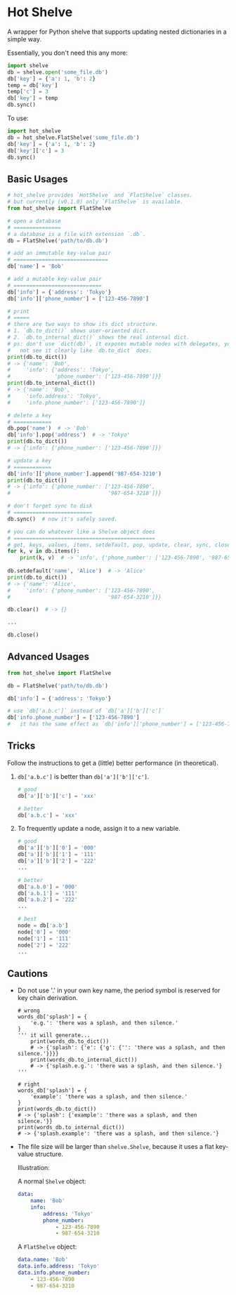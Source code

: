 # Hot Shelve

A wrapper for Python shelve that supports updating nested dictionaries in a simple way.

Essentially, you don't need this any more:

```python
import shelve
db = shelve.open('some_file.db')
db['key'] = {'a': 1, 'b': 2}
temp = db['key']
temp['c'] = 3
db['key'] = temp
db.sync()
```

To use:

```python
import hot_shelve
db = hot_shelve.FlatShelve('some_file.db')
db['key'] = {'a': 1, 'b': 2}
db['key']['c'] = 3
db.sync()
```

## Basic Usages

```python
# hot_shelve provides `HotShelve` and `FlatShelve` classes.
# but currently (v0.1.0) only `FlatShelve` is available.
from hot_shelve import FlatShelve

# open a database
# ===============
# a database is a file with extension `.db`.
db = FlatShelve('path/to/db.db')

# add an immutable key-value pair
# ==============================
db['name'] = 'Bob'

# add a mutable key-value pair
# ============================
db['info'] = {'address': 'Tokyo'}
db['info']['phone_number'] = ['123-456-7890']

# print
# =====
# there are two ways to show its dict structure.
# 1. `db.to_dict()` shows user-oriented dict.
# 2. `db.to_internal_dict()` shows the real internal dict.
# ps: don't use `dict(db)`, it exposes mutable nodes with delegates, you can 
#   not see it clearly like `db.to_dict` does.
print(db.to_dict())
# -> {'name': 'Bob', 
#     'info': {'address': 'Tokyo', 
#              'phone_number': ['123-456-7890']}}
print(db.to_internal_dict())
# -> {'name': 'Bob', 
#     'info.address': 'Tokyo',
#     'info.phone_number': ['123-456-7890']}

# delete a key
# ============
db.pop('name')  # -> 'Bob'
db['info'].pop('address')  # -> 'Tokyo'
print(db.to_dict())
# -> {'info': {'phone_number': ['123-456-7890']}}

# update a key
# ============
db['info']['phone_number'].append('987-654-3210')
print(db.to_dict())
# -> {'info': {'phone_number': ['123-456-7890', 
#                               '987-654-3210']}}

# don't forget sync to disk
# =========================
db.sync()  # now it's safely saved.

# you can do whatever like a Shelve object does
# =============================================
# get, keys, values, items, setdefault, pop, update, clear, sync, close, etc.
for k, v in db.items():
    print(k, v)  # -> 'info', {'phone_number': ['123-456-7890', '987-654-3210']}
    
db.setdefault('name', 'Alice')  # -> 'Alice'
print(db.to_dict())
# -> {'name': 'Alice',
#     'info': {'phone_number': ['123-456-7890', 
#                               '987-654-3210']}}

db.clear()  # -> {}

...

db.close()
```

## Advanced Usages

```python
from hot_shelve import FlatShelve

db = FlatShelve('path/to/db.db')

db['info'] = {'address': 'Tokyo'}

# use `db['a.b.c']` instead of `db['a']['b']['c']`
db['info.phone_number'] = ['123-456-7890']
#   it has the same effect as `db['info']['phone_number'] = ['123-456-7890']`.
```

## Tricks

Follow the instructions to get a (little) better performance (in theoretical).

1.  `db['a.b.c']` is better than `db['a']['b']['c']`.
    
    ```python
    # good
    db['a']['b']['c'] = 'xxx'
    
    # better
    db['a.b.c'] = 'xxx'
    ```

2.  To frequently update a node, assign it to a new variable.

    ```python
    # good
    db['a']['b']['0'] = '000'
    db['a']['b']['1'] = '111'
    db['a']['b']['2'] = '222'
    ...

    # better
    db['a.b.0'] = '000'
    db['a.b.1'] = '111'
    db['a.b.2'] = '222'
    ...

    # best
    node = db['a.b']
    node['0'] = '000'
    node['1'] = '111'
    node['2'] = '222'
    ...
    ```

## Cautions

-   Do not use '.' in your own key name, the period symbol is reserved for key chain derivation.

    ```
    # wrong
    words_db['splash'] = {
        'e.g.': 'there was a splash, and then silence.'
    }
    ''' it will generate...
        print(words_db.to_dict())
        # -> {'splash': {'e': {'g': {'': 'there was a splash, and then silence.'}}}}
        print(words_db.to_internal_dict())
        # -> {'splash.e.g.': 'there was a splash, and then silence.'}
    '''
    
    # right
    words_db['splash'] = {
        'example': 'there was a splash, and then silence.'
    }
    print(words_db.to_dict())
    # -> {'splash': {'example': 'there was a splash, and then silence.'}}
    print(words_db.to_internal_dict())
    # -> {'splash.example': 'there was a splash, and then silence.'}
    ```

-   The file size will be larger than `shelve.Shelve`, because it uses a flat key-value structure.

    Illustration:

    A normal `Shelve` object:

    ```yaml
    data:
        name: 'Bob'
        info:
            address: 'Tokyo'
            phone_number:
                - 123-456-7890
                - 987-654-3210
    ```

    A `FlatShelve` object:

    ```yaml
    data.name: 'Bob'
    data.info.address: 'Tokyo'
    data.info.phone_number:
        - 123-456-7890
        - 987-654-3210
    ```
